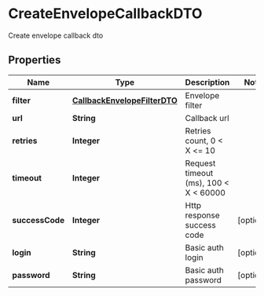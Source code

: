 

# CreateEnvelopeCallbackDTO

Create envelope callback dto

## Properties

| Name | Type | Description | Notes |
|------------ | ------------- | ------------- | -------------|
|**filter** | [**CallbackEnvelopeFilterDTO**](CallbackEnvelopeFilterDTO.md) | Envelope filter |  |
|**url** | **String** | Callback url |  |
|**retries** | **Integer** | Retries count, 0 &lt; X &lt;&#x3D; 10 |  |
|**timeout** | **Integer** | Request timeout (ms), 100 &lt; X &lt; 60000 |  |
|**successCode** | **Integer** | Http response success code |  [optional] |
|**login** | **String** | Basic auth login |  [optional] |
|**password** | **String** | Basic auth password |  [optional] |



